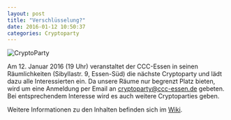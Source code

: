 ```yaml
---
layout: post
title: "Verschlüsselung?"
date: 2016-01-12 10:50:37
categories: Cryptoparty
---
```

![CryptoParty](/media/2014-07-04/web_800px.png)

Am 12. Januar 2016 (19 Uhr) veranstaltet der CCC-Essen in seinen Räumlichkeiten (Sibyllastr. 9, Essen-Süd) die nächste Cryptoparty und lädt dazu alle Interessierten ein. Da unsere Räume nur begrenzt Platz bieten, wird um eine Anmeldung per Email an cryptoparty@ccc-essen.de gebeten. Bei entsprechendem Interesse wird es auch weitere Cryptoparties geben.

Weitere Informationen zu den Inhalten befinden sich im [Wiki](https://dokuwiki.chaospott.de/events:crypto_party:crypto_party).

